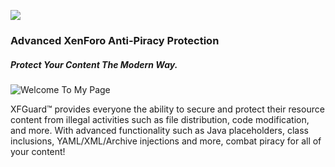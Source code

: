 ![](https://xfguard.com/images/xfguard-logo-final.png)
### Advanced XenForo Anti-Piracy Protection
##### Protect Your Content The Modern Way.

![Welcome To My Page](https://github.com/Cadogy/xfguard-site/blob/main/splashscreen.png)
<p>
XFGuard&trade; provides everyone the ability to secure and protect their resource content from illegal activities such as file distribution, code modification, and more. With advanced functionality such as Java placeholders, class inclusions, YAML/XML/Archive injections and more, combat piracy for all of your content!
</p>
